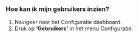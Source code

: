 ### Hoe kan ik mijn gebruikers inzien?
1.	Navigeer naar het Configuratie dashboard.
2.	Druk op **‘Gebruikers’** in het menu Configuratie. 
